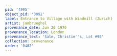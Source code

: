 ```yaml
---
pid: '4995'
object_pid: '3092'
label: Entrance to Village with Windmill (Zurich)
artist: janbrueghel
provenance_date: Jun 26 1970
provenance_location: London
provenance_text: 'Sale, Christie''s, Lot #95'
collection: provenance
order: '0402'
---
```

